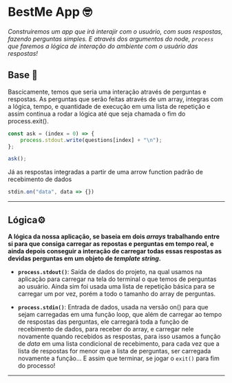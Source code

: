 # BestMe App 🤓

*Construiremos um app que irá interajir com o usuário, com suas respostas, fazendo perguntas simples. E através dos argumentos do node, *`process` que faremos a lógica de interação do ambiente com o usuário das respostas!**


## Base 📂

Bascicamente, temos que seria uma interação através de perguntas e respostas.
As perguntas que serão feitas através de um array, integras com a lógica, tempo, e quantidade de execução em uma lista de repetição e assim continua a rodar a lógica até que seja chamada o fim do process.exit().

```jsx
const ask = (index = 0) => {
    process.stdout.write(questions[index] + "\n");
};

ask();
```

Já as respostas integradas a partir de uma arrow function padrão de recebimento de dados 

```jsx
stdin.on("data", data => {})
```

---

## Lógica⚙️
**A lógica da nossa aplicação, se baseia em dois *arrays* trabalhando entre si para que consiga carregar as repostas e perguntas em tempo real,  e ainda depois conseguir a interação de carregar todas essas respostas as devidas perguntas em um objeto de *template string*.**

- **`process.stdout()`**: Saída de dados do projeto, na qual usamos na aplicação para carregar na tela do terminal o que temos de perguntas ao usuário. Ainda sim foi usada uma lista de repetição básica para se carregar um por vez, porém a todo o tamanho do array de perguntas.

- **`process.stdin()`**:  Entrada de dados, usada na versão on() para que sejam carregadas em uma função loop, que além de carregar ao tempo de respostas das perguntas, ele carregará toda a função de recebimento de dados, para receber do array, e carregar nele novamente quando recebidos as respostas, para isso usamos a função de *data* em uma lista condicional de recebimento, para cada vez que a lista de respostas for menor que a lista de perguntas, ser carregada novamente a função... E assim que terminar, se jogar o `exit()` para fim do processo!

---